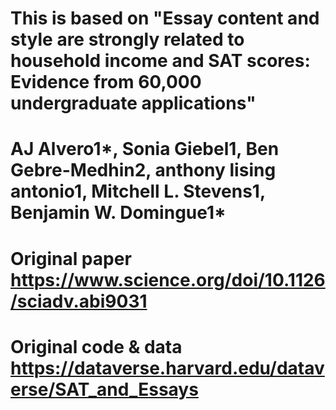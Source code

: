 # This is based on "Essay content and style are strongly related to household income and SAT scores: Evidence from 60,000 undergraduate applications"
# AJ Alvero1*, Sonia Giebel1, Ben Gebre-Medhin2, anthony lising antonio1, Mitchell L. Stevens1, Benjamin W. Domingue1*
# Original paper https://www.science.org/doi/10.1126/sciadv.abi9031
# Original code & data https://dataverse.harvard.edu/dataverse/SAT_and_Essays
